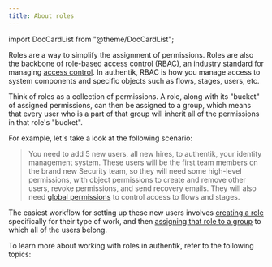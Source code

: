 ```yaml
---
title: About roles
---
```


import DocCardList from "@theme/DocCardList";

Roles are a way to simplify the assignment of permissions. Roles are also the backbone of role-based access control (RBAC), an industry standard for managing [access control](../../users-sources/access-control). In authentik, RBAC is how you manage access to system components and specific objects such as flows, stages, users, etc.

Think of roles as a collection of permissions. A role, along with its "bucket" of assigned permissions, can then be assigned to a group, which means that every user who is a part of that group will inherit all of the permissions in that role's "bucket".

For example, let's take a look at the following scenario:

> You need to add 5 new users, all new hires, to authentik, your identity management system. These users will be the first team members on the brand new Security team, so they will need some high-level permissions, with object permissions to create and remove other users, revoke permissions, and send recovery emails. They will also need [global permissions](../access-control/permissions#fundamentals-of-authentik-permissions) to control access to flows and stages.

The easiest workflow for setting up these new users involves [creating a role](./manage_roles.md#create-a-role) specifically for their type of work, and then [assigning that role to a group](./manage_roles.md#assign-a-role-to-a-group) to which all of the users belong.

To learn more about working with roles in authentik, refer to the following topics:

<DocCardList />

